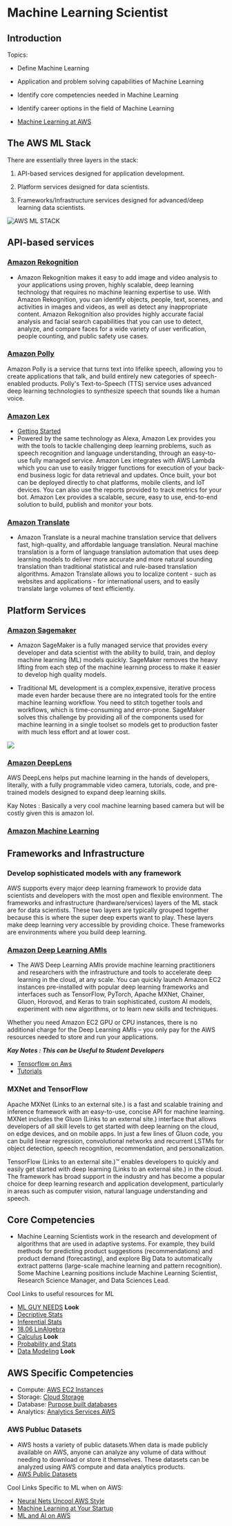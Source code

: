 # Machine Learning Scientist

## Introduction

Topics:

- Define Machine Learning
- Application and problem solving capabilities of Machine Learning
- Identify core competencies needed in Machine Learning
- Identify career options in the field of Machine Learning

- [Machine Learning at AWS](https://aws.amazon.com/machine-learning/what-is-ai/)

## The AWS ML Stack

There are essentially three layers in the stack:

1. API-based services designed for application development.

2. Platform services designed for data scientists.

3. Frameworks/Infrastructure services designed for advanced/deep learning data scientists.

![AWS ML STACK](awsmlstack.PNG)

## API-based services

### [Amazon Rekognition](https://aws.amazon.com/rekognition/)

- Amazon Rekognition makes it easy to add image and video analysis to your applications using proven, highly scalable, deep learning technology that requires no machine learning expertise to use. With Amazon Rekognition, you can identify objects, people, text, scenes, and activities in images and videos, as well as detect any inappropriate content. Amazon Rekognition also provides highly accurate facial analysis and facial search capabilities that you can use to detect, analyze, and compare faces for a wide variety of user verification, people counting, and public safety use cases.

### [Amazon Polly](https://aws.amazon.com/polly/)

Amazon Polly is a service that turns text into lifelike speech, allowing you to create applications that talk, and build entirely new categories of speech-enabled products. Polly's Text-to-Speech (TTS) service uses advanced deep learning technologies to synthesize speech that sounds like a human voice.

### [Amazon Lex](https://aws.amazon.com/lex/features/)

- [Getting Started](https://aws.amazon.com/lex/getting-started/)
- Powered by the same technology as Alexa, Amazon Lex provides you with the tools to tackle challenging deep learning problems, such as speech recognition and language understanding, through an easy-to-use fully managed service. Amazon Lex integrates with AWS Lambda which you can use to easily trigger functions for execution of your back-end business logic for data retrieval and updates. Once built, your bot can be deployed directly to chat platforms, mobile clients, and IoT devices. You can also use the reports provided to track metrics for your bot. Amazon Lex provides a scalable, secure, easy to use, end-to-end solution to build, publish and monitor your bots.

### [Amazon Translate](https://aws.amazon.com/translate/)

- Amazon Translate is a neural machine translation service that delivers fast, high-quality, and affordable language translation. Neural machine translation is a form of language translation automation that uses deep learning models to deliver more accurate and more natural sounding translation than traditional statistical and rule-based translation algorithms. Amazon Translate allows you to localize content - such as websites and applications - for international users, and to easily translate large volumes of text efficiently.

## Platform Services

### [Amazon Sagemaker](https://aws.amazon.com/blogs/aws/sagemaker/)

- Amazon SageMaker is a fully managed service that provides every developer and data scientist with the ability to build, train, and deploy machine learning (ML) models quickly. SageMaker removes the heavy lifting from each step of the machine learning process to make it easier to develop high quality models.

- Traditional ML development is a complex,expensive, iterative process made even  harder because there are no integrated tools for the entire machine learning workflow. You need to stitch together tools and workflows, which is time-consuming and error-prone. SageMaker solves this challenge by providing all of the components used for machine learning in a single toolset so models get to production faster with much less effort and at lower cost.

![](sage.PNG)

### [Amazon DeepLens](https://aws.amazon.com/deeplens/)

AWS DeepLens helps put machine learning in the hands of developers, literally, with a fully programmable video camera, tutorials, code, and pre-trained models designed to expand deep learning skills.

Kay Notes : Basically a very cool machine learning based camera but will be costly given this is amazon lol.

### [Amazon Machine Learning](https://docs.aws.amazon.com/es_es/machine-learning/latest/dg/tutorial.html)

## Frameworks and Infrastructure

### Develop sophisticated models with any framework

AWS supports every major deep learning framework to provide data scientists and developers with the most open and flexible environment. The frameworks and infrastructure (hardware/services) layers of the ML stack are for data scientists. These two layers are typically grouped together because this is where the super deep experts want to play. These layers make deep learning very accessible by providing choice. These frameworks are environments where you build deep learning.

### [Amazon Deep Learning AMIs](https://aws.amazon.com/machine-learning/amis/)

- The AWS Deep Learning AMIs provide machine learning practitioners and researchers with the infrastructure and tools to accelerate deep learning in the cloud, at any scale. You can quickly launch Amazon EC2 instances pre-installed with popular deep learning frameworks and interfaces such as TensorFlow, PyTorch, Apache MXNet, Chainer, Gluon, Horovod, and Keras to train sophisticated, custom AI models, experiment with new algorithms, or to learn new skills and techniques.

Whether you need Amazon EC2 GPU or CPU instances, there is no additional charge for the Deep Learning AMIs – you only pay for the AWS resources needed to store and run your applications.

___Kay Notes : This can be Useful to Student Developers___

- [Tensorflow on Aws](https://aws.amazon.com/blogs/machine-learning/zocdoc-builds-patient-confidence-using-tensorflow-on-aws/)
- [Tutorials](https://docs.aws.amazon.com/dlami/latest/devguide/tutorials.html)

### MXNet and TensorFlow

Apache MXNet (Links to an external site.) is a fast and scalable training and inference framework with an easy-to-use, concise API for machine learning. MXNet includes the Gluon (Links to an external site.) interface that allows developers of all skill levels to get started with deep learning on the cloud, on edge devices, and on mobile apps. In just a few lines of Gluon code, you can build linear regression, convolutional networks and recurrent LSTMs for object detection, speech recognition, recommendation, and personalization.

TensorFlow (Links to an external site.)™ enables developers to quickly and easily get started with deep learning (Links to an external site.) in the cloud. The framework has broad support in the industry and has become a popular choice for deep learning research and application development, particularly in areas such as computer vision, natural language understanding and speech.

## Core Competencies

- Machine Learning Scientists work in the research and development of algorithms that are used in adaptive systems. For example, they build methods for predicting product suggestions (recommendations) and product demand (forecasting), and explore Big Data to automatically extract patterns (large-scale machine learning and pattern recognition). Some Machine Learning positions include Machine Learning Scientist, Research Science Manager, and Data Sciences Lead.

Cool Links to useful resources for ML

- [ML GUY NEEDS](https://blog.udacity.com/2016/04/5-skills-you-need-to-become-a-machine-learning-engineer.html) __Look__
- [Decriptive Stats](https://www.udacity.com/course/intro-to-descriptive-statistics--ud827)
- [Inferential Stats](https://www.udacity.com/course/intro-to-inferential-statistics--ud201)
- [18.06 LinAlgebra](https://ocw.mit.edu/courses/mathematics/18-06-linear-algebra-spring-2010/)
- [Calculus](https://ocw.mit.edu/courses/mathematics/18-02sc-multivariable-calculus-fall-2010/) __Look__
- [Probability and Stats](https://www.edx.org/course/probability-the-science-of-uncertainty-and-data)
- [Data Modeling](https://www.edx.org/course/data-science-inference-and-modeling) __Look__

## AWS Specific Competencies

- Compute: [AWS EC2 Instances](https://aws.amazon.com/ec2/instance-types/)
- Storage: [Cloud Storage](https://aws.amazon.com/products/storage/?nc2=h_l3_db)
- Database: [Purpose built databases](https://aws.amazon.com/products/databases/?nc2=h_l3_db)
- Analytics: [Analytics Services AWS](https://aws.amazon.com/big-data/datalakes-and-analytics/)

### AWS Publuc Datasets

- AWS hosts a variety of public datasets.When data is made publicly available on AWS, anyone can analyze any volume of data without needing to download or store it themselves. These datasets can be analyzed using AWS compute and data analytics products.
- [AWS Public Datasets](https://registry.opendata.aws/)

Cool Links Specific to ML when on AWS:
- [Neural Nets Uncool AWS Style](https://aws.amazon.com/blogs/machine-learning/making-neural-nets-uncool-again-aws-style/)
- [Machine Learning at Your Startup](https://youtu.be/5_LNHWgsYo4)
- [ML and AI on AWS](https://aws.amazon.com/blogs/machine-learning/now-available-new-digital-training-to-help-you-learn-about-machine-learning-and-artificial-intelligence-on-aws/)
